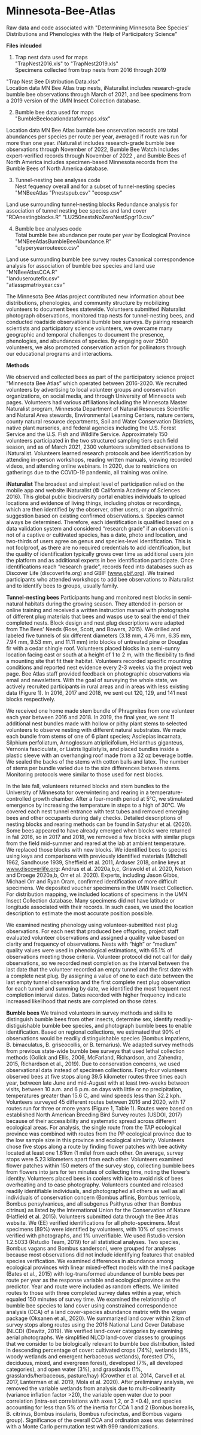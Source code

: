 # Minnesota-Bee-Atlas
Raw data and code associated with "Determining Minnesota Bee Species’ Distributions and Phenologies with the Help of Participatory Science"

**Files inlcuded**
1. Trap nest data used for maps<br>
"TrapNest2016.xls" to "TrapNest2019.xls" <br>
Specimens collected from trap nests from 2016 through 2019<br>

"Trap Nest Bee Distribution Data.xlsx"<br>
Location data MN Bee Atlas trap nests, iNaturalist includes research-grade bumble bee observations through March of 2021, and bee specimens from a 2019 version of the UMN Insect Collection database.

2. Bumble bee data used for maps<br>
"BumbleBeelocationdataformaps.xlsx" <br>

Location data MN Bee Atlas bumble bee onservation records are total abundances per species per route per year, averaged if route was run for more than one year.  iNaturalist includes research-grade bumble bee observations through November of 2022, Bumble Bee Watch includes expert-verified records through November of 2022 , and Bumble Bees of North America includes specimen-based Minnesota records from the Bumble Bees of North America database.

3. Tunnel-nesting bee analyses code<br>
Nest fequency overall and for a subset of tunnel-nesting species
"MNBeeAtlas
"Pnestspub.csv"
"ecosp.csv"

Land use surrounding tunnel-nesting blocks
Redundance analysis for association of tunnel nesting bee species and  land cover
"RDAnestingblocks.R"
"LU250nestsNoZeroNestSpgr10.csv"

4. Bumble bee analyses code<br>
Total bumble bee abundance per route per year by Ecological Province
"MNBeeAtlasBumbleBeeAbundance.R"<br>
"qtyperyearrouteeco.csv" <br>

Land use surrounding bumble bee survey routes
Canonical correspondence analysis for association of bumble bee species and land use
"MNBeeAtlasCCA.R"<br>
"landuseroutefix.csv"<br>
"atlasspmatrixyear.csv" <br>




The Minnesota Bee Atlas project contributed new information about bee distributions, phenologies, and community structure by mobilizing volunteers to document bees statewide. Volunteers submitted iNaturalist photograph observations, monitored trap nests for tunnel-nesting bees, and conducted roadside observational bumble bee surveys. By pairing research scientists and participatory science volunteers, we overcame many geographic and temporal challenges to document the presence, phenologies, and abundances of species. By engaging over 2500 volunteers, we also promoted conservation action for pollinators through our educational programs and interactions.

**Methods**

We observed and collected bees as part of the participatory science project “Minnesota Bee Atlas” which operated between 2016-2020. We recruited volunteers by advertising to local volunteer groups and conservation organizations, on social media, and through University of Minnesota web pages. Volunteers had various affiliations including the Minnesota Master Naturalist program, Minnesota Department of Natural Resources Scientific and Natural Area stewards, Environmental Learning Centers, nature centers, county natural resource departments, Soil and Water Conservation Districts, native plant nurseries, and federal agencies including the U.S. Forest Service and the U.S. Fish and Wildlife Service.  Approximately 150 volunteers participated in the two structured sampling tiers each field season, and as of March 2021, 2300 volunteers submitted observations to iNaturalist. Volunteers learned research protocols and bee identification by attending in-person workshops, reading written manuals, viewing recorded videos, and attending online webinars. In 2020, due to restrictions on gatherings due to the COVID-19 pandemic, all training was online.


**iNaturalist**
The broadest and simplest level of participation relied on the mobile app and website iNaturalist (© California Academy of Sciences 2016). This global public biodiversity portal enables individuals to upload locations and evidence of living things, including photos or recordings, which are then identified by the observer, other users, or an algorithmic suggestion based on existing confirmed observations.s. Species cannot always be determined. Therefore, each identification is qualified based on a data validation system and considered “research grade” if an observation is not of a captive or cultivated species, has a date, photo and location, and two-thirds of users agree on genus and species-level identification. This is not foolproof, as there are no required credentials to add identification, but the quality of identification typically grows over time as additional users join the platform and as additional experts in bee identification participate. Once identifications reach “research grade”, records feed into databases such as Discover Life (discoverlife.org) and GBIF (www.gbif.org). We trained participants who attended workshops to add bee observations to iNaturalist and to identify bees to groups, usually family. 

**Tunnel-nesting bees**
Participants hung and monitored nest blocks in semi-natural habitats during the growing season. They attended in-person or online training and received a written instruction manual with photographs of different plug materials that bees and wasps use to seal the end of their completed nests. Block design and nest plug descriptions were adapted from The Bees' Needs (Rose, Scott, and Bowers, 2015). We drilled and labeled five tunnels of six different diameters (3.18 mm, 4.76 mm, 6.35 mm, 7.94 mm, 9.53 mm, and 11.11 mm) into blocks of untreated pine or Douglas fir with a cedar shingle roof. Volunteers placed blocks in a semi-sunny location facing east or south at a height of 1 to 2 m, with the flexibility to find a mounting site that fit their habitat. Volunteers recorded specific mounting conditions and reported nest evidence every 2-3 weeks via the project web page. Bee Atlas staff provided feedback on photographic observations via email and newsletters. With the goal of surveying the whole state, we actively recruited participants in rural areas and in areas with less existing data (Figure 1). In 2016, 2017 and 2018, we sent out 120, 129, and 141 nest blocks respectively. 

We received one home made stem bundle of Phragmites from one volunteer each year between 2016 and 2018. In 2019, the final year, we sent 11 additional nest bundles made with hollow or pithy plant stems to selected volunteers to observe nesting with different natural substrates. We made each bundle from stems of one of 6 plant species; Asclepias incarnata, Silphium perfoliatum, Arnoglossum atriplicifolium, Helianthus giganteus, Vernonia fasciculata, or Liatris ligulistylis, and placed bundles inside a plastic sleeve with an overhanging roof made from a 32 oz beverage bottle. We sealed the backs of the stems with cotton balls and latex. The number of stems per bundle varied due to the size differences between stems. Monitoring protocols were similar to those used for nest blocks. 

In the late fall, volunteers returned blocks and stem bundles to the University of Minnesota for overwintering and rearing in a temperature-controlled growth chamber. After a four-month period at 5°C, we stimulated emergence by increasing the temperature in steps to a high of 30°C. We covered each nest tunnel entrance with test tubes and removed emerging bees and other occupants during daily checks. Detailed descriptions of nesting blocks and rearing methods can be found in Satyshur et al. (2020). Some bees appeared to have already emerged when blocks were returned in fall 2016, so in 2017 and 2018, we removed a few blocks with similar plugs from the field mid-summer and reared at the lab at ambient temperature. We replaced those blocks with new blocks. We identified bees to species using keys and comparisons with previously identified materials (Mitchell 1962, Sandhouse 1939, Sheffield et al. 2011, Arduser 2018, online keys at www.discoverlife.org: Andrus et al. 2020a,b,c, Griswold et al. 2020, Nelson and Droege 2020a,b, Orr et al. 2020). Experts, including Jason Gibbs, Michael Orr and Ryan Oram, confirmed identification of more difficult specimens. We deposited voucher specimens in the UMN Insect Collection. For distribution mapping, we included locations of specimens in the UMN Insect Collection database. Many specimens did not have latitude or longitude associated with their records. In such cases, we used the location description to estimate the most accurate position possible.

We examined nesting phenology using volunteer-submitted nest plug observations. For each nest that produced bee offspring, project staff evaluated volunteer observations and assigned a quality value based on clarity and frequency of observations. Nests with “high” or “medium” quality values were used in phenological estimations, with 65.1% of observations meeting those criteria. Volunteer protocol did not call for daily observations, so we recorded nest completion as the interval between the last date that the volunteer recorded an empty tunnel and the first date with a complete nest plug. By assigning a value of one to each date between the last empty tunnel observation and the first complete nest plug observation for each tunnel and summing by date, we identified  the most frequent nest completion interval dates. Dates recorded with higher frequency indicate increased likelihood that nests are completed on those dates. 

**Bumble bees**
We trained volunteers in survey methods and skills to distinguish bumble bees from other insects, determine sex, identify readily-distiguishable bumble bee species, and photograph bumble bees to enable identification. Based on regional collections, we estimated that 90% of observations would be readily distinguishable species (Bombus impatiens, B. bimaculatus, B. griseocollis, or B. ternarius). We adapted survey methods from previous state-wide bumble bee surveys that used lethal collection methods (Golick and Ellis, 2006, McFarland, Richardson, and Zahendra, 2015, Richardson et al., 2019). Due to conservation concerns, we used observational data instead of specimen collections. Forty-four volunteers observed bees at five stops along 39.5 kilometer routes three times each year, between late June and mid-August with at least two-weeks between visits, between 10 a.m. and 6 p.m. on days with little or no precipitation, temperatures greater than 15.6 C, and wind speeds less than 32.2 kph. Volunteers surveyed 45 different routes between 2016 and 2020, with 17 routes run for three or more years (Figure 1, Table 1). Routes were based on established North American Breeding Bird Survey routes (USDOI, 2017) because of their accessibility and systematic spread across different ecological areas. For analysis, the single route from the TAP ecological province was combined with routes from the PP ecological province due to the low sample size in this province and ecological similarity. Volunteers chose five stops along a route by finding flower patches with bee activity located at least one 1.61km (1 mile) from each other. On average, survey stops were 5.23 kilometers apart from each other. Volunteers examined flower patches within 150 meters of the survey stop, collecting bumble bees from flowers into jars for ten minutes of collecting time, noting the flower’s identity. Volunteers placed bees in coolers with ice to avoid risk of bees overheating and to ease photography. Volunteers counted and released readily identifiable individuals, and photographed all others as well as all individuals of conservation concern (Bombus affinis, Bombus terricola, Bombus pensylvanicus, and all subgenus Psithyrus other than Bombus citrinus) as listed by the International Union for the Conservation of Nature (Hatfield et al. 2015). Volunteers submitted data through the Bee Atlas website. We (EE) verified identifications for all photo-specimens. Most specimens (89%) were identified by volunteers, with 10% of specimens verified with photographs, and 1% unverifiable. 
We used Rstudio version 1.2.5033 (Rstudio Team, 2019) for all statistical analyses. Two species, Bombus vagans and Bombus sandersoni, were grouped for analyses because most observations did not include identifying features that enabled species verification. We examined differences in abundance among ecological provinces with linear mixed-effect models with the lme4 package (Bates et al., 2015) with log-transformed abundance of bumble bees per route per year as the response variable and ecological province as the predictor. Year and route were included as random effects. We limited routes to those with three completed survey dates within a year, which equaled 150 minutes of survey time. We examined the relationship of bumble bee species to land cover using constrained correspondence analysis (CCA) of a land cover-species abundance matrix with the vegan package (Oksanen et al., 2020). We summarized land cover within 2 km of survey stops along routes using the 2016 National Land Cover Database (NLCD) (Dewitz, 2019). We verified land-cover categories by examining aerial photographs. We simplified NLCD land-cover classes to groupings that we consider to be biologically relevant to bumble bee distribution, listed in descending percentage of cover: cultivated crops (74%), wetlands (8%, woody wetlands and emergent herbaceous wetlands), forested (7%, deciduous, mixed, and evergreen forest), developed (7%, all developed categories), and open water (3%), and grasslands (1%, grasslands/herbaceous, pasture/hay) (Crowther et al. 2014, Carvell et al. 2017, Lanterman et al. 2019, Mola et al. 2020). After preliminary analysis, we removed the variable wetlands from analysis due to multi-colinearity (variance inflation factor >20), the variable open water due to poor correlation (intra-set correlations with axes 1,2, or 3 <0.4), and species accounting for less than 5% of the inertia for CCA 1 and 2 (Bombus borealis, B. citrinus, Bombus insularis, Bombus rufocinctus, and Bombus vagans group). Significance of the overall CCA and ordination axes was determined with a Monte Carlo permutation test with 999 randomizations.
